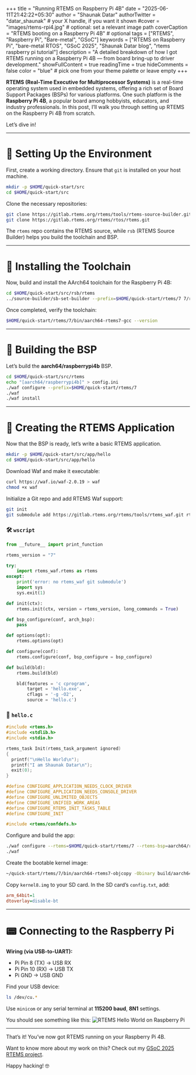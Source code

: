 +++
title = "Running RTEMS on Raspberry Pi 4B"
date = "2025-06-11T21:42:22+05:30"
author = "Shaunak Datar"
authorTwitter = "datar_shaunak" # your X handle, if you want it shown
#cover = "images/rtems-rpi4.jpg" # optional: set a relevant image path
coverCaption = "RTEMS booting on a Raspberry Pi 4B" # optional
tags = ["RTEMS", "Raspberry Pi", "Bare-metal", "GSoC"]
keywords = ["RTEMS on Raspberry Pi", "bare-metal RTOS", "GSoC 2025", "Shaunak Datar blog", "rtems raspberry pi tutorial"]
description = "A detailed breakdown of how I got RTEMS running on a Raspberry Pi 4B — from board bring-up to driver development."
showFullContent = true
readingTime = true
hideComments = false
color = "blue" # pick one from your theme palette or leave empty
+++


**RTEMS (Real-Time Executive for Multiprocessor Systems)** is a real-time operating system used in embedded systems, offering a rich set of Board Support Packages (BSPs) for various platforms. One such platform is the **Raspberry Pi 4B**, a popular board among hobbyists, educators, and industry professionals. In this post, I’ll walk you through setting up RTEMS on the Raspberry Pi 4B from scratch.

Let’s dive in!

---

# 🚀 Setting Up the Environment

First, create a working directory. Ensure that `git` is installed on your host machine.

```bash
mkdir -p $HOME/quick-start/src
cd $HOME/quick-start/src
```

Clone the necessary repositories:

```bash
git clone https://gitlab.rtems.org/rtems/tools/rtems-source-builder.git rsb
git clone https://gitlab.rtems.org/rtems/rtos/rtems.git
```

The `rtems` repo contains the RTEMS source, while `rsb` (RTEMS Source Builder) helps you build the toolchain and BSP.

---

# 🔧 Installing the Toolchain

Now, build and install the AArch64 toolchain for the Raspberry Pi 4B:

```bash
cd $HOME/quick-start/src/rsb/rtems
../source-builder/sb-set-builder --prefix=$HOME/quick-start/rtems/7 7/rtems-aarch64
```

Once completed, verify the toolchain:

```bash
$HOME/quick-start/rtems/7/bin/aarch64-rtems7-gcc --version
```

---

# 🧱 Building the BSP

Let’s build the **aarch64/raspberrypi4b** BSP.

```bash
cd $HOME/quick-start/src/rtems
echo "[aarch64/raspberrypi4b]" > config.ini
./waf configure --prefix=$HOME/quick-start/rtems/7
./waf
./waf install
```

---

# 📝 Creating the RTEMS Application

Now that the BSP is ready, let’s write a basic RTEMS application.

```bash
mkdir -p $HOME/quick-start/src/app/hello
cd $HOME/quick-start/src/app/hello
```

Download Waf and make it executable:

```bash
curl https://waf.io/waf-2.0.19 > waf
chmod +x waf
```

Initialize a Git repo and add RTEMS Waf support:

```bash
git init
git submodule add https://gitlab.rtems.org/rtems/tools/rtems_waf.git rtems_waf
```

### 🛠 `wscript`

```python
from __future__ import print_function

rtems_version = "7"

try:
    import rtems_waf.rtems as rtems
except:
    print('error: no rtems_waf git submodule')
    import sys
    sys.exit(1)

def init(ctx):
    rtems.init(ctx, version = rtems_version, long_commands = True)

def bsp_configure(conf, arch_bsp):
    pass

def options(opt):
    rtems.options(opt)

def configure(conf):
    rtems.configure(conf, bsp_configure = bsp_configure)

def build(bld):
    rtems.build(bld)

    bld(features = 'c cprogram',
        target = 'hello.exe',
        cflags = '-g -O2',
        source = 'hello.c')
```

### 💬 `hello.c`

```c
#include <rtems.h>
#include <stdlib.h>
#include <stdio.h>

rtems_task Init(rtems_task_argument ignored)
{
  printf("\nHello World\n");
  printf("I am Shaunak Datar\n");
  exit(0);
}

#define CONFIGURE_APPLICATION_NEEDS_CLOCK_DRIVER
#define CONFIGURE_APPLICATION_NEEDS_CONSOLE_DRIVER
#define CONFIGURE_UNLIMITED_OBJECTS
#define CONFIGURE_UNIFIED_WORK_AREAS
#define CONFIGURE_RTEMS_INIT_TASKS_TABLE
#define CONFIGURE_INIT

#include <rtems/confdefs.h>
```

Configure and build the app:

```bash
./waf configure --rtems=$HOME/quick-start/rtems/7 --rtems-bsp=aarch64/raspberrypi
./waf
```

Create the bootable kernel image:

```bash
~/quick-start/rtems/7/bin/aarch64-rtems7-objcopy -Obinary build/aarch64-rtems7-raspberrypi4b/hello.exe build/kernel8.img
```

Copy `kernel8.img` to your SD card. In the SD card’s `config.txt`, add:

```ini
arm_64bit=1
dtoverlay=disable-bt
```

---

# 📟 Connecting to the Raspberry Pi

**Wiring (via USB-to-UART):**

* Pi Pin 8 (TX) → USB RX
* Pi Pin 10 (RX) → USB TX
* Pi GND → USB GND

Find your USB device:

```bash
ls /dev/cu.*
```

Use `minicom` or any serial terminal at **115200 baud**, **8N1** settings.

You should see something like this:
![RTEMS Hello World on Raspberry Pi](/images/hello-world-rtems-rpi.png)

---

That’s it! You’ve now got RTEMS running on your Raspberry Pi 4B.

Want to know more about my work on this? Check out my [GSoC 2025 RTEMS project](https://summerofcode.withgoogle.com/programs/2025/projects/CUL4f3Nh).

Happy hacking! 🤓

